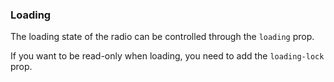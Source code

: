 ### Loading

The loading state of the radio can be controlled through the `loading` prop.

If you want to be read-only when loading, you need to add the `loading-lock` prop.
